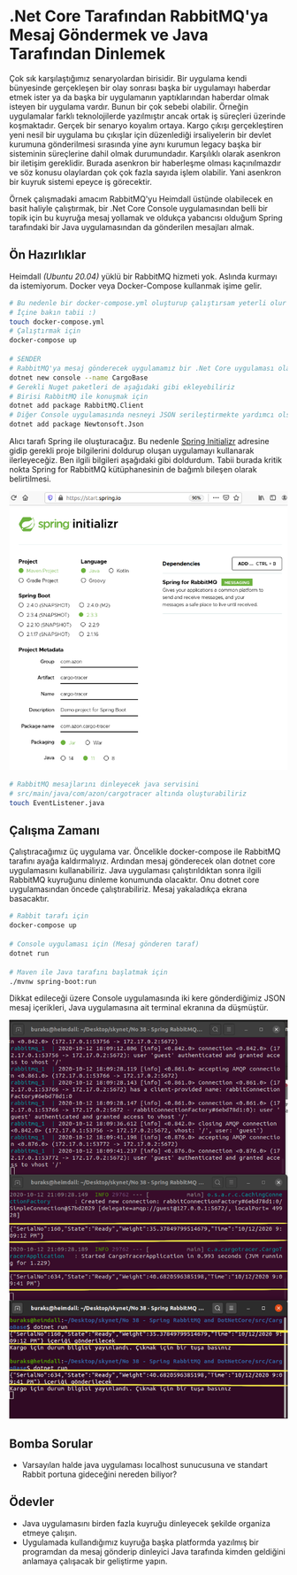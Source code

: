 # .Net Core Tarafından RabbitMQ'ya Mesaj Göndermek ve Java Tarafından Dinlemek

Çok sık karşılaştığımız senaryolardan birisidir. Bir uygulama kendi bünyesinde gerçekleşen bir olay sonrası başka bir uygulamayı haberdar etmek ister ya da başka bir uygulamanın yaptıklarından haberdar olmak isteyen bir uygulama vardır. Bunun bir çok sebebi olabilir. Örneğin uygulamalar farklı teknolojilerde yazılmıştır ancak ortak iş süreçleri üzerinde koşmaktadır. Gerçek bir senaryo koyalım ortaya. Kargo çıkışı gerçekleştiren yeni nesil bir uygulama bu çıkışlar için düzenlediği irsaliyelerin bir devlet kurumuna gönderilmesi sırasında yine aynı kurumun legacy başka bir sisteminin süreçlerine dahil olmak durumundadır. Karşılıklı olarak asenkron bir iletişim gereklidir. Burada asenkron bir haberleşme olması kaçınılmazdır ve söz konusu olaylardan çok çok fazla sayıda işlem olabilir. Yani asenkron bir kuyruk sistemi epeyce iş görecektir.

Örnek çalışmadaki amacım RabbitMQ'yu Heimdall üstünde olabilecek en basit haliyle çalıştırmak, bir .Net Core Console uygulamasından belli bir topik için bu kuyruğa mesaj yollamak ve oldukça yabancısı olduğum Spring tarafındaki bir Java uygulamasından da gönderilen mesajları almak.

## Ön Hazırlıklar

Heimdall _(Ubuntu 20.04)_ yüklü bir RabbitMQ hizmeti yok. Aslında kurmayı da istemiyorum. Docker veya Docker-Compose kullanmak işime gelir.

```bash
# Bu nedenle bir docker-compose.yml oluşturup çalıştırsam yeterli olur
# İçine bakın tabii :)
touch docker-compose.yml
# Çalıştırmak için
docker-compose up

# SENDER
# RabbitMQ'ya mesaj gönderecek uygulamamız bir .Net Core uygulaması olacak
dotnet new console --name CargoBase
# Gerekli Nuget paketleri de aşağıdaki gibi ekleyebiliriz
# Birisi RabbitMQ ile konuşmak için
dotnet add package RabbitMQ.Client
# Diğer Console uygulamasında nesneyi JSON serileştirmekte yardımcı olsun diye
dotnet add package Newtonsoft.Json
```

Alıcı tarafı Spring ile oluşturacağız. Bu nedenle [Spring Initializr](https://start.spring.io/) adresine gidip gerekli proje bilgilerini doldurup oluşan uygulamayı kullanarak ilerleyeceğiz. Ben ilgili bilgileri aşağıdaki gibi doldurdum. Tabii burada kritik nokta Spring for RabbitMQ kütüphanesinin de bağımlı bileşen olarak belirtilmesi.

![Screenshot_01.png](./assets/Screenshot_01.png)

```bash
# RabbitMQ mesajlarını dinleyecek java servisini
# src/main/java/com/azon/cargotracer altında oluşturabiliriz
touch EventListener.java
```

## Çalışma Zamanı

Çalıştıracağımız üç uygulama var. Öncelikle docker-compose ile RabbitMQ tarafını ayağa kaldırmalıyız. Ardından mesaj gönderecek olan dotnet core uygulamasını kullanabiliriz. Java uygulaması çalıştırıldıktan sonra ilgili RabbitMQ kuyruğunu dinleme konumunda olacaktır. Onu dotnet core uygulamasından öncede çalıştırabiliriz. Mesaj yakaladıkça ekrana basacaktır.

```bash
# Rabbit tarafı için
docker-compose up

# Console uygulaması için (Mesaj gönderen taraf)
dotnet run

# Maven ile Java tarafını başlatmak için
./mvnw spring-boot:run
```

Dikkat edileceği üzere Console uygulamasında iki kere gönderdiğimiz JSON mesaj içerikleri, Java uygulamasına ait terminal ekranına da düşmüştür.

![Screenshot_02.png](./assets/Screenshot_02.png)

## Bomba Sorular

- Varsayılan halde java uygulaması localhost sunucusuna ve standart Rabbit portuna gideceğini nereden biliyor?

## Ödevler

- Java uygulamasını birden fazla kuyruğu dinleyecek şekilde organiza etmeye çalışın.
- Uygulamada kullandığımız kuyruğa başka platformda yazılmış bir programdan da mesaj gönderip dinleyici Java tarafında kimden geldiğini anlamaya çalışacak bir geliştirme yapın.